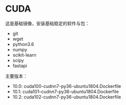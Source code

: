 # CUDA

这是基础镜像，安装基础稳定的软件与包：

- git
- wget
- python3.6
- numpy
- scikit-learn
- scipy
- fastapi

主要版本：

- 10.0: cuda100-cudnn7-py36-ubuntu1804.Dockerfile
- 10.1: cuda101-cudnn7-py36-ubuntu1804.Dockerfile
- 10.2: cuda102-cudnn7-py36-ubuntu1804.Dockerfile
